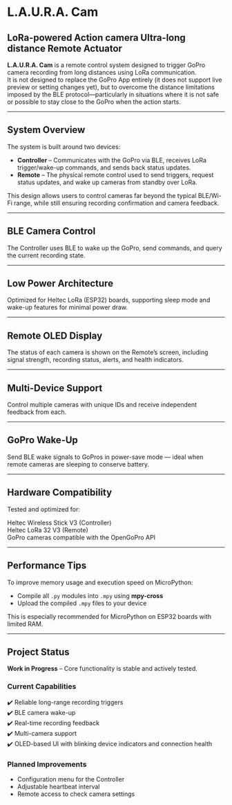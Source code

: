 # L.A.U.R.A. Cam

## LoRa-powered Action camera Ultra-long distance Remote Actuator

**L.A.U.R.A. Cam** is a remote control system designed to trigger GoPro camera recording from long distances using LoRa communication.  
It is not designed to replace the GoPro App entirely (it does not support live preview or setting changes yet), but to overcome the distance limitations imposed by the BLE protocol—particularly in situations where it is not safe or possible to stay close to the GoPro when the action starts.

---

## System Overview

The system is built around two devices:

- **Controller** – Communicates with the GoPro via BLE, receives LoRa trigger/wake-up commands, and sends back status updates.
- **Remote** – The physical remote control used to send triggers, request status updates, and wake up cameras from standby over LoRa.

This design allows users to control cameras far beyond the typical BLE/Wi-Fi range, while still ensuring recording confirmation and camera feedback.

---

## BLE Camera Control

The Controller uses BLE to wake up the GoPro, send commands, and query the current recording state.

---

## Low Power Architecture

Optimized for Heltec LoRa (ESP32) boards, supporting sleep mode and wake-up features for minimal power draw.

---

## Remote OLED Display

The status of each camera is shown on the Remote’s screen, including signal strength, recording status, alerts, and health indicators.

---

## Multi-Device Support

Control multiple cameras with unique IDs and receive independent feedback from each.

---

## GoPro Wake-Up

Send BLE wake signals to GoPros in power-save mode — ideal when remote cameras are sleeping to conserve battery.

---

## Hardware Compatibility

Tested and optimized for:

Heltec Wireless Stick V3 (Controller)  
Heltec LoRa 32 V3 (Remote)  
GoPro cameras compatible with the OpenGoPro API

---

## Performance Tips

To improve memory usage and execution speed on MicroPython:

- Compile all `.py` modules into `.mpy` using **mpy-cross**
- Upload the compiled `.mpy` files to your device

This is especially recommended for MicroPython on ESP32 boards with limited RAM.

---

## Project Status

**Work in Progress** – Core functionality is stable and actively tested.

### Current Capabilities

✔️ Reliable long-range recording triggers  
✔️ BLE camera wake-up  
✔️ Real-time recording feedback  
✔️ Multi-camera support  
✔️ OLED-based UI with blinking device indicators and connection health

### Planned Improvements

- Configuration menu for the Controller  
- Adjustable heartbeat interval  
- Remote access to check camera settings

